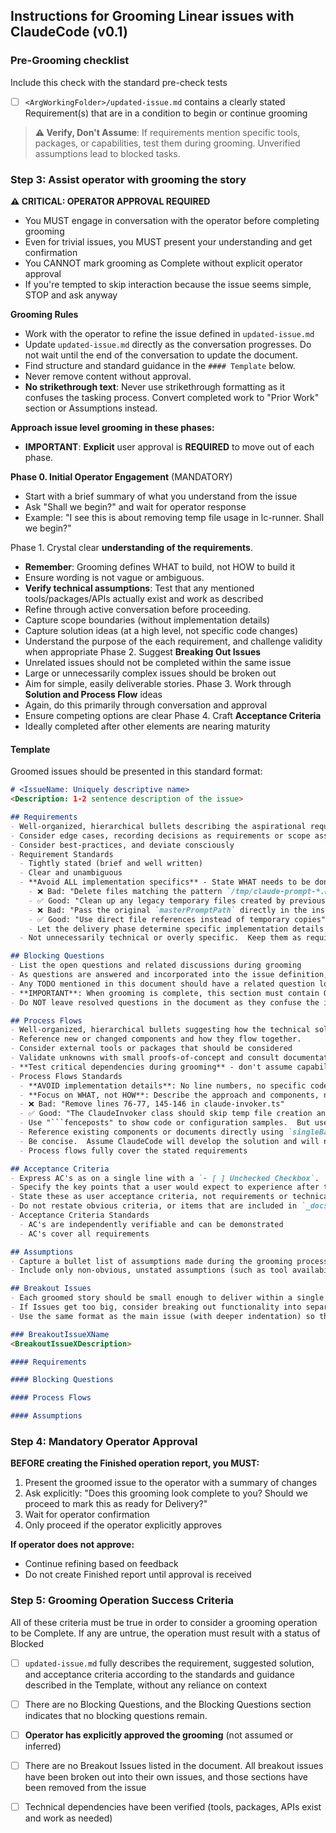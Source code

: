 ## Instructions for Grooming Linear issues with ClaudeCode (v0.1)

### Pre-Grooming checklist
Include this check with the standard pre-check tests
- [ ] `<ArgWorkingFolder>/updated-issue.md` contains a clearly stated Requirement(s) that are in a condition to begin or continue grooming

> **⚠️ Verify, Don't Assume**: If requirements mention specific tools, packages, or capabilities, test them during grooming. Unverified assumptions lead to blocked tasks.

### Step 3: Assist operator with grooming the story

**⚠️ CRITICAL: OPERATOR APPROVAL REQUIRED**
- You MUST engage in conversation with the operator before completing grooming
- Even for trivial issues, you MUST present your understanding and get confirmation
- You CANNOT mark grooming as Complete without explicit operator approval
- If you're tempted to skip interaction because the issue seems simple, STOP and ask anyway

**Grooming Rules**
- Work with the operator to refine the issue defined in `updated-issue.md`
- Update `updated-issue.md` directly as the conversation progresses.  Do not wait until the end of the conversation to update the document.
- Find structure and standard guidance in the `#### Template` below.  
- Never remove content without approval.
- **No strikethrough text**: Never use strikethrough formatting as it confuses the tasking process. Convert completed work to "Prior Work" section or Assumptions instead.


**Approach issue level grooming in these phases:**
- **IMPORTANT**: **Explicit** user approval is **REQUIRED** to move out of each phase.

**Phase 0. Initial Operator Engagement** (MANDATORY)
  - Start with a brief summary of what you understand from the issue
  - Ask "Shall we begin?" and wait for operator response
  - Example: "I see this is about removing temp file usage in lc-runner. Shall we begin?"

Phase 1. Crystal clear **understanding of the requirements**.
  - **Remember**: Grooming defines WHAT to build, not HOW to build it
  - Ensure wording is not vague or ambiguous.
  - **Verify technical assumptions**: Test that any mentioned tools/packages/APIs actually exist and work as described
  - Refine through active conversation before proceeding.
  - Capture scope boundaries (without implementation details)
  - Capture solution ideas (at a high level, not specific code changes)
  - Understand the purpose of the each requirement, and challenge validity when appropriate
Phase 2. Suggest **Breaking Out Issues**
  - Unrelated issues should not be completed within the same issue
  - Large or unnecessarily complex issues should be broken out
  - Aim for simple, easily deliverable stories.
Phase 3. Work through **Solution and Process Flow** ideas
  - Again, do this primarily through conversation and approval
  - Ensure competing options are clear
Phase 4. Craft **Acceptance Criteria**
  - Ideally completed after other elements are nearing maturity


#### Template
Groomed issues should be presented in this standard format:

```markdown
# <IssueName: Uniquely descriptive name>
<Description: 1-2 sentence description of the issue>

## Requirements
- Well-organized, hierarchical bullets describing the aspirational requirements
- Consider edge cases, recording decisions as requirements or scope assumptions
- Consider best-practices, and deviate consciously
- Requirement Standards
  - Tightly stated (brief and well written)
  - Clear and unambiguous
  - **Avoid ALL implementation specifics** - State WHAT needs to be done, not HOW
    - ❌ Bad: "Delete files matching the pattern `/tmp/claude-prompt-*.md`"
    - ✅ Good: "Clean up any legacy temporary files created by previous versions"
    - ❌ Bad: "Pass the original `masterPromptPath` directly in the instruction"
    - ✅ Good: "Use direct file references instead of temporary copies"
    - Let the delivery phase determine specific implementation details
  - Not unnecessarily technical or overly specific.  Keep them as requirements.

## Blocking Questions
- List the open questions and related discussions during grooming
- As questions are answered and incorporated into the issue definition, remove them from this list
- Any TODO mentioned in this document should have a related question logged here about it
- **IMPORTANT**: When grooming is complete, this section must contain ONLY the text "No outstanding questions"
- Do NOT leave resolved questions in the document as they confuse the implementation phase

## Process Flows
- Well-organized, hierarchical bullets suggesting how the technical solution might be laid out within the existing aimeup architecture.
- Reference new or changed components and how they flow together.
- Consider external tools or packages that should be considered
- Validate unknowns with small proofs-of-concept and consult documentation to refine details
- **Test critical dependencies during grooming** - don't assume capabilities exist
- Process Flows Standards
  - **AVOID implementation details**: No line numbers, no specific code changes, no exact function calls
  - **Focus on WHAT, not HOW**: Describe the approach and components, not the exact implementation
  - ❌ Bad: "Remove lines 76-77, 145-146 in claude-invoker.ts"
  - ✅ Good: "The ClaudeInvoker class should skip temp file creation and use direct file references"
  - Use "```fenceposts" to show code or configuration samples.  But use sparingly.  We are not developing the solution here.
  - Reference existing components or documents directly using `singleBackTic` marks
  - Be concise.  Assume ClaudeCode will develop the solution and will not need development guidance, only solution direction
  - Process flows fully cover the stated requirements

## Acceptance Criteria
- Express AC's as on a single line with a `- [ ] Unchecked Checkbox`.  Operator will check these off during acceptance of the issue.
- Specify the key points that a user would expect to experience after the delivery of the functionality
- State these as user acceptance criteria, not requirements or technical tasks
- Do not restate obvious criteria, or items that are included in `_docs/guides/steps-of-doneness.md`
- Acceptance Criteria Standards
  - AC's are independently verifiable and can be demonstrated
  - AC's cover all requirements

## Assumptions
- Capture a bullet list of assumptions made during the grooming process.
- Include only non-obvious, unstated assumptions (such as tool availability, scope decisions, etc).  Do not restate requirements, standards, or best practices in this section.

## Breakout Issues
- Each groomed story should be small enough to deliver within a single ClaudeCode context window.  
- If Issues get too big, consider breaking out functionality into separate Issues.  
- Use the same format as the main issue (with deeper indentation) so they can be easily broken out using Linear AI

### BreakoutIssueXName
<BreakoutIssueXDescription>

#### Requirements

#### Blocking Questions

#### Process Flows

#### Assumptions

```

### Step 4: Mandatory Operator Approval

**BEFORE creating the Finished operation report, you MUST:**
1. Present the groomed issue to the operator with a summary of changes
2. Ask explicitly: "Does this grooming look complete to you? Should we proceed to mark this as ready for Delivery?"
3. Wait for operator confirmation
4. Only proceed if the operator explicitly approves

**If operator does not approve:**
- Continue refining based on feedback
- Do not create Finished report until approval is received

### Step 5: Grooming Operation Success Criteria
All of these criteria must be true in order to consider a grooming operation to be Complete.  If any are untrue, the operation must result with a status of Blocked
- [ ] `updated-issue.md` fully describes the requirement, suggested solution, and acceptance criteria according to the standards and guidance described in the Template, without any reliance on context
- [ ] There are no Blocking Questions, and the Blocking Questions section indicates that no blocking questions remain.
- [ ] **Operator has explicitly approved the grooming** (not assumed or inferred)
- [ ] There are no Breakout Issues listed in the document.  All breakout issues have been broken out into their own issues, and those sections have been removed from the issue
- [ ] Technical dependencies have been verified (tools, packages, APIs exist and work as needed)

